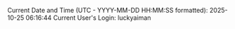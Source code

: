 Current Date and Time (UTC - YYYY-MM-DD HH:MM:SS formatted): 2025-10-25 06:16:44
Current User's Login: luckyaiman
